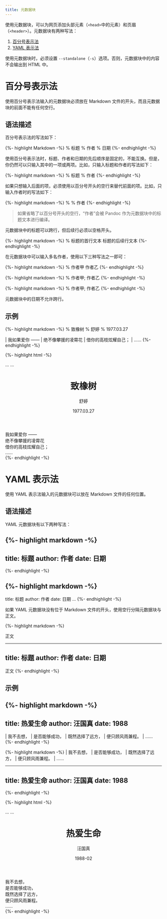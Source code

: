 ```yaml
---
title: 元数据块
---
```


使用元数据块，可以为网页添加头部元素（`<head>`中的元素）和页眉 （`<header>`）。元数据块有两种写法：

1. [百分号表示法](#百分号表示法)
2. [YAML 表示法](#yaml-表示法)

使用元数据块时，必须设置 `--standalone`（`-s`）选项。否则，元数据块中的内容不会输出到 HTML 中。

# 百分号表示法

使用百分号表示法输入的元数据块必须放在 Markdown 文件的开头，而且元数据块的前面不能有任何空行。

## 语法描述

百分号表示法的写法如下：

{%- highlight Markdown -%}
% 标题
% 作者
% 日期
{%- endhighlight -%}

使用百分号表示法时，标题、作者和日期的先后顺序是固定的，不能互换。但是，你仍然可以只输入其中的一项或两项。比如，只输入标题和作者的写法如下：

{%- highlight markdown -%}
% 标题
% 作者
{%- endhighlight -%}

如果只想输入后面的项，必须使用以百分号开头的空行来替代前面的项。比如，只输入作者时的写法如下：

{%- highlight markdown -%}
%
% 作者
{%- endhighlight -%}

> 如果省略了以百分号开头的空行，“作者”会被 Pandoc 作为元数据块中的标题文本进行编译。

元数据块中的标题可以跨行，但后续行必须以空格开头。

{%- highlight markdown -%}
% 标题的首行文本
  标题的后续行文本
{%- endhighlight -%}

在元数据块中可以输入多名作者，使用以下三种写法之一即可：

{%- highlight markdown -%}
% 作者甲
  作者乙
{%- endhighlight -%}

{%- highlight markdown -%}
% 作者甲; 作者乙
{%- endhighlight -%}

{%- highlight markdown -%}
% 作者甲;
  作者乙
{%- endhighlight -%}

元数据块中的日期不允许跨行。

## 示例

{%- highlight markdown -%}
% 致橡树
% 舒婷
% 1977.03.27

| 我如果爱你 ——
| 绝不像攀援的凌霄花
| 借你的高枝炫耀自己；
| ……
{%- endhighlight -%}

{%- highlight html -%}
<!DOCTYPE html>
<html xmlns="http://www.w3.org/1999/xhtml" lang="" xml:lang="">
  <head>
    ...
    <meta name="author" content="舒婷" />
    <title>致橡树</title>
    ...
  </head>
  <body>
    <header id="title-block-header">
      <h1 class="title">致橡树</h1>
      <p class="author">舒婷</p>
      <p class="date">1977.03.27</p>
    </header>
    <div class="line-block">我如果爱你 ——<br />
    绝不像攀援的凌霄花<br />
    借你的高枝炫耀自己；<br />
    ……</div>
  </body>
</html>
{%- endhighlight -%}

# YAML 表示法

使用 YAML 表示法输入的元数据块可以放在 Markdown 文件的任何位置。

## 语法描述

YAML 元数据块有以下两种写法：

{%- highlight markdown -%}
---
title: 标题
author: 作者
date: 日期
---
{%- endhighlight -%}

{%- highlight markdown -%}
---
title: 标题
author: 作者
date: 日期
...
{%- endhighlight -%}

如果 YAML 元数据块没有位于 Markdown 文件的开头，使用空行分隔元数据块与正文。

{%- highlight markdown -%}

正文

---
title: 标题
author: 作者
date: 日期
---

正文
{%- endhighlight -%}

## 示例

{%- highlight markdown -%}
---
title: 热爱生命
author: 汪国真
date: 1988
---

| 我不去想，
| 是否能够成功，
| 既然选择了远方，
| 便只顾风雨兼程。
| ……
{%- endhighlight -%}

{%- highlight markdown -%}
| 我不去想，
| 是否能够成功，
| 既然选择了远方，
| 便只顾风雨兼程。
| ……

---
title: 热爱生命
author: 汪国真
date: 1988
---
{%- endhighlight -%}

{%- highlight html -%}
<!DOCTYPE html>
<html xmlns="http://www.w3.org/1999/xhtml" lang="" xml:lang="">
  <head>
    ...
    <meta name="author" content="汪国真" />
    <title>热爱生命</title>
    ...
  </head>
  <body>
    <header id="title-block-header">
      <h1 class="title">热爱生命</h1>
      <p class="author">汪国真</p>
      <p class="date">1988-02</p>
    </header>
    <div class="line-block">我不去想，<br />
    是否能够成功，<br />
    既然选择了远方，<br />
    便只顾风雨兼程。<br />
    ……</div>
  </body>
</html>
{%- endhighlight -%}



